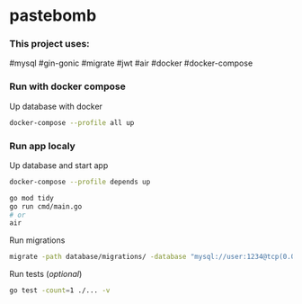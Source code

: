 # pastebomb

### This project uses:

#mysql #gin-gonic #migrate #jwt #air #docker #docker-compose

### Run with docker compose

Up database with docker
```sh
docker-compose --profile all up
```
### Run app localy

Up database and start app
```sh
docker-compose --profile depends up   

go mod tidy
go run cmd/main.go
# or 
air
```

Run migrations
```sh
migrate -path database/migrations/ -database "mysql://user:1234@tcp(0.0.0.0:3306)/go_gin_gonic?charset=utf8mb4&parseTime=True&loc=Local" up
```

Run tests (*optional*)
```sh
go test -count=1 ./... -v
```
